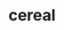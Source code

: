 ---
title: "cereal"
layout: cache
categories: [package, develop]
meta: {"compilers": ["gcc@11.4.0", "gcc@13.2.0"], "num_specs": 45, "num_specs_by_stack": {"e4s": 6, "e4s-neoverse-v2": 36, "radiuss": 3, "root": 45}, "oss": ["ubuntu22.04", "ubuntu24.04"], "platforms": ["linux"], "stacks": ["e4s", "e4s-neoverse-v2", "radiuss", "root"], "targets": ["neoverse_v2", "x86_64_v3"], "versions": ["1.3.0", "1.3.2"]}
spec_details: [{"compiler": "gcc@11.4.0", "hash": "2c3lbjt34wwwe6kmwn7osjshxbolofly", "os": "ubuntu22.04", "platform": "linux", "size": "-", "stacks": ["e4s-neoverse-v2", "root"], "target": "neoverse_v2", "variants": ["build_system=cmake", "build_type=Release", "generator=make", "~ipo", "patches:=27c9b59,2dfa0bf,7202653,91f968e"], "versions": ["1.3.0"]}, {"compiler": "gcc@13.2.0", "hash": "2z6fil425mmefipjv76wctzmh5txbnsu", "os": "ubuntu24.04", "platform": "linux", "size": "-", "stacks": ["radiuss", "root"], "target": "x86_64_v3", "variants": ["build_system=cmake", "build_type=Release", "generator=make", "~ipo", "patches:=27c9b59,2dfa0bf,7202653,91f968e"], "versions": ["1.3.0"]}, {"compiler": "gcc@11.4.0", "hash": "46rf3ngioqtvgtwy5jk6ltk3kfys6cz5", "os": "ubuntu22.04", "platform": "linux", "size": "-", "stacks": ["e4s", "root"], "target": "x86_64_v3", "variants": ["build_system=cmake", "build_type=Release", "generator=make", "~ipo", "patches:=27c9b59,2dfa0bf,7202653,91f968e"], "versions": ["1.3.0"]}, {"compiler": "gcc@11.4.0", "hash": "4f6ry2vftbt6mo75447syh25ryp4kdud", "os": "ubuntu22.04", "platform": "linux", "size": "-", "stacks": ["e4s-neoverse-v2", "root"], "target": "neoverse_v2", "variants": ["build_system=cmake", "build_type=Release", "generator=make", "~ipo", "patches:=27c9b59,2dfa0bf,7202653,91f968e"], "versions": ["1.3.0"]}, {"compiler": "gcc@11.4.0", "hash": "5acnvtxw2n6ppornjtiovtdxzntedmqw", "os": "ubuntu22.04", "platform": "linux", "size": "-", "stacks": ["e4s-neoverse-v2", "root"], "target": "neoverse_v2", "variants": ["build_system=cmake", "build_type=Release", "generator=make", "~ipo", "patches:=27c9b59,2dfa0bf,7202653,91f968e"], "versions": ["1.3.0"]}, {"compiler": "gcc@11.4.0", "hash": "5hte4ch4saatbjtpbmoa7eg7uakkmi5j", "os": "ubuntu22.04", "platform": "linux", "size": "-", "stacks": ["e4s-neoverse-v2", "root"], "target": "neoverse_v2", "variants": ["build_system=cmake", "build_type=Release", "generator=make", "~ipo", "patches:=27c9b59,2dfa0bf,7202653,91f968e"], "versions": ["1.3.0"]}, {"compiler": "gcc@11.4.0", "hash": "5m7urwdvxtjuvktzjlj4dxsn574ianxl", "os": "ubuntu22.04", "platform": "linux", "size": "-", "stacks": ["e4s-neoverse-v2", "root"], "target": "neoverse_v2", "variants": ["build_system=cmake", "build_type=Release", "generator=make", "~ipo", "patches:=27c9b59,2dfa0bf,7202653,91f968e"], "versions": ["1.3.0"]}, {"compiler": "gcc@11.4.0", "hash": "624fvkoq3xdhvbqy7l5ioyo7od6omt4n", "os": "ubuntu22.04", "platform": "linux", "size": "-", "stacks": ["e4s-neoverse-v2", "root"], "target": "neoverse_v2", "variants": ["build_system=cmake", "build_type=Release", "generator=make", "~ipo", "patches:=27c9b59,2dfa0bf,7202653,91f968e"], "versions": ["1.3.0"]}, {"compiler": "gcc@11.4.0", "hash": "75zsort57a7el4ipt2g4e36nxig2skdd", "os": "ubuntu22.04", "platform": "linux", "size": "-", "stacks": ["e4s-neoverse-v2", "root"], "target": "neoverse_v2", "variants": ["build_system=cmake", "build_type=Release", "generator=make", "~ipo", "patches:=27c9b59,2dfa0bf,7202653,91f968e"], "versions": ["1.3.0"]}, {"compiler": "gcc@11.4.0", "hash": "7nkoetp72p6xole5adlju65bxwqb27xr", "os": "ubuntu22.04", "platform": "linux", "size": "-", "stacks": ["e4s-neoverse-v2", "root"], "target": "neoverse_v2", "variants": ["build_system=cmake", "build_type=Release", "generator=make", "~ipo", "patches:=27c9b59,2dfa0bf,7202653,91f968e"], "versions": ["1.3.0"]}, {"compiler": "gcc@11.4.0", "hash": "a3j6alp4mqonjgs4g5di5eob4olp7r64", "os": "ubuntu22.04", "platform": "linux", "size": "-", "stacks": ["e4s-neoverse-v2", "root"], "target": "neoverse_v2", "variants": ["build_system=cmake", "build_type=Release", "generator=make", "~ipo", "patches:=27c9b59,2dfa0bf,7202653,91f968e"], "versions": ["1.3.0"]}, {"compiler": "gcc@11.4.0", "hash": "ahsfssxoqff4uuvfrm6zyfvmqbyjyyoz", "os": "ubuntu22.04", "platform": "linux", "size": "-", "stacks": ["e4s-neoverse-v2", "root"], "target": "neoverse_v2", "variants": ["build_system=cmake", "build_type=Release", "generator=make", "~ipo", "patches:=27c9b59,2dfa0bf,7202653,91f968e"], "versions": ["1.3.0"]}, {"compiler": "gcc@11.4.0", "hash": "ajvylj7qt4v5r7mxtkuaikezcdaxlbid", "os": "ubuntu22.04", "platform": "linux", "size": "-", "stacks": ["e4s-neoverse-v2", "root"], "target": "neoverse_v2", "variants": ["build_system=cmake", "build_type=Release", "generator=make", "~ipo", "patches:=27c9b59,2dfa0bf,7202653,91f968e"], "versions": ["1.3.0"]}, {"compiler": "gcc@11.4.0", "hash": "atzqscx4xcfzrxel5vtazjla7f74i74e", "os": "ubuntu22.04", "platform": "linux", "size": "-", "stacks": ["e4s-neoverse-v2", "root"], "target": "neoverse_v2", "variants": ["build_system=cmake", "build_type=Release", "generator=make", "~ipo", "patches:=27c9b59,2dfa0bf,7202653,91f968e"], "versions": ["1.3.0"]}, {"compiler": "gcc@11.4.0", "hash": "bymij3vaimljviao4kaqmzimcotmsdtd", "os": "ubuntu22.04", "platform": "linux", "size": "-", "stacks": ["e4s", "root"], "target": "x86_64_v3", "variants": ["build_system=cmake", "build_type=Release", "generator=make", "~ipo", "patches:=27c9b59,2dfa0bf,7202653,91f968e"], "versions": ["1.3.0"]}, {"compiler": "gcc@11.4.0", "hash": "dgd7hovfvmbjnhte7h5ss4oo3oqywdzx", "os": "ubuntu22.04", "platform": "linux", "size": "-", "stacks": ["e4s-neoverse-v2", "root"], "target": "neoverse_v2", "variants": ["build_system=cmake", "build_type=Release", "generator=make", "~ipo", "patches:=27c9b59,2dfa0bf,7202653,91f968e"], "versions": ["1.3.0"]}, {"compiler": "gcc@11.4.0", "hash": "dlr3yz2o62rdi6fi6q55jpi5sumf5t3v", "os": "ubuntu22.04", "platform": "linux", "size": "-", "stacks": ["e4s-neoverse-v2", "root"], "target": "neoverse_v2", "variants": ["build_system=cmake", "build_type=Release", "generator=make", "~ipo", "patches:=27c9b59,2dfa0bf,7202653,91f968e"], "versions": ["1.3.0"]}, {"compiler": "gcc@11.4.0", "hash": "enlxuwimt6ivxunwpmo6zijo7rdq4efh", "os": "ubuntu22.04", "platform": "linux", "size": "-", "stacks": ["e4s-neoverse-v2", "root"], "target": "neoverse_v2", "variants": ["build_system=cmake", "build_type=Release", "generator=make", "~ipo", "patches:=27c9b59,2dfa0bf,7202653,91f968e"], "versions": ["1.3.0"]}, {"compiler": "gcc@11.4.0", "hash": "fxrw4vye7xwnymtljj6tx5oioevduhmr", "os": "ubuntu22.04", "platform": "linux", "size": "-", "stacks": ["e4s-neoverse-v2", "root"], "target": "neoverse_v2", "variants": ["build_system=cmake", "build_type=Release", "generator=make", "~ipo", "patches:=27c9b59,2dfa0bf,7202653,91f968e"], "versions": ["1.3.0"]}, {"compiler": "gcc@11.4.0", "hash": "gcvo2nb7fdm7wjeg7bh3ierurdsdgpsu", "os": "ubuntu22.04", "platform": "linux", "size": "-", "stacks": ["e4s-neoverse-v2", "root"], "target": "neoverse_v2", "variants": ["build_system=cmake", "build_type=Release", "generator=make", "~ipo", "patches:=27c9b59,2dfa0bf,7202653,91f968e"], "versions": ["1.3.0"]}, {"compiler": "gcc@11.4.0", "hash": "gsyjxyghww4q6vbwvhgogz7jlqbbeh5f", "os": "ubuntu22.04", "platform": "linux", "size": "-", "stacks": ["e4s-neoverse-v2", "root"], "target": "neoverse_v2", "variants": ["build_system=cmake", "build_type=Release", "generator=make", "~ipo", "patches:=27c9b59,2dfa0bf,7202653,91f968e"], "versions": ["1.3.0"]}, {"compiler": "gcc@11.4.0", "hash": "gv4cuxacnl7vdxl6ne55q6r2ggqmsmr4", "os": "ubuntu22.04", "platform": "linux", "size": "-", "stacks": ["e4s-neoverse-v2", "root"], "target": "neoverse_v2", "variants": ["build_system=cmake", "build_type=Release", "generator=make", "~ipo", "patches:=27c9b59,2dfa0bf,7202653,91f968e"], "versions": ["1.3.0"]}, {"compiler": "gcc@11.4.0", "hash": "hz4rittw22vs5npmb5qqecdz5vbkzovq", "os": "ubuntu22.04", "platform": "linux", "size": "-", "stacks": ["e4s", "root"], "target": "x86_64_v3", "variants": ["build_system=cmake", "build_type=Release", "generator=make", "~ipo", "patches:=27c9b59,2dfa0bf,7202653,91f968e"], "versions": ["1.3.0"]}, {"compiler": "gcc@11.4.0", "hash": "it73zrm6lkzkrdloimvivyhxuityfghl", "os": "ubuntu22.04", "platform": "linux", "size": "-", "stacks": ["e4s-neoverse-v2", "root"], "target": "neoverse_v2", "variants": ["build_system=cmake", "build_type=Release", "generator=make", "~ipo", "patches:=27c9b59,2dfa0bf,7202653,91f968e"], "versions": ["1.3.0"]}, {"compiler": "gcc@11.4.0", "hash": "ityr6xafbousyosumzfthy6xufy72nm7", "os": "ubuntu22.04", "platform": "linux", "size": "-", "stacks": ["e4s", "root"], "target": "x86_64_v3", "variants": ["build_system=cmake", "build_type=Release", "generator=make", "~ipo", "patches:=2dfa0bf"], "versions": ["1.3.2"]}, {"compiler": "gcc@11.4.0", "hash": "iy6ymejlwek5verczkrvkovbp5fw6w6e", "os": "ubuntu22.04", "platform": "linux", "size": "-", "stacks": ["e4s-neoverse-v2", "root"], "target": "neoverse_v2", "variants": ["build_system=cmake", "build_type=Release", "generator=make", "~ipo", "patches:=27c9b59,2dfa0bf,7202653,91f968e"], "versions": ["1.3.0"]}, {"compiler": "gcc@11.4.0", "hash": "iyig5r6kaqfboddnghfmzjngdj2ewyvf", "os": "ubuntu22.04", "platform": "linux", "size": "-", "stacks": ["e4s-neoverse-v2", "root"], "target": "neoverse_v2", "variants": ["build_system=cmake", "build_type=Release", "generator=make", "~ipo", "patches:=27c9b59,2dfa0bf,7202653,91f968e"], "versions": ["1.3.0"]}, {"compiler": "gcc@11.4.0", "hash": "jcoljxlabiywhpc7knjgw4m2kmod7lry", "os": "ubuntu22.04", "platform": "linux", "size": "-", "stacks": ["e4s-neoverse-v2", "root"], "target": "neoverse_v2", "variants": ["build_system=cmake", "build_type=Release", "generator=make", "~ipo", "patches:=27c9b59,2dfa0bf,7202653,91f968e"], "versions": ["1.3.0"]}, {"compiler": "gcc@11.4.0", "hash": "jcsdi75rfxjafanapdyfsv4rukpwufq3", "os": "ubuntu22.04", "platform": "linux", "size": "-", "stacks": ["e4s-neoverse-v2", "root"], "target": "neoverse_v2", "variants": ["build_system=cmake", "build_type=Release", "generator=make", "~ipo", "patches:=27c9b59,2dfa0bf,7202653,91f968e"], "versions": ["1.3.0"]}, {"compiler": "gcc@13.2.0", "hash": "jcuhp6jsejkztjwy4nk4tranfick4e3z", "os": "ubuntu24.04", "platform": "linux", "size": "-", "stacks": ["radiuss", "root"], "target": "x86_64_v3", "variants": ["build_system=cmake", "build_type=Release", "generator=make", "~ipo", "patches:=27c9b59,2dfa0bf,7202653,91f968e"], "versions": ["1.3.0"]}, {"compiler": "gcc@13.2.0", "hash": "jynnufmwtgj56zpwcrhtp3dbc2faxsae", "os": "ubuntu24.04", "platform": "linux", "size": "-", "stacks": ["radiuss", "root"], "target": "x86_64_v3", "variants": ["build_system=cmake", "build_type=Release", "generator=make", "~ipo", "patches:=27c9b59,2dfa0bf,7202653,91f968e"], "versions": ["1.3.0"]}, {"compiler": "gcc@11.4.0", "hash": "lsxlth6fftimr363jxrpm55bh4oui2ad", "os": "ubuntu22.04", "platform": "linux", "size": "-", "stacks": ["e4s-neoverse-v2", "root"], "target": "neoverse_v2", "variants": ["build_system=cmake", "build_type=Release", "generator=make", "~ipo", "patches:=27c9b59,2dfa0bf,7202653,91f968e"], "versions": ["1.3.0"]}, {"compiler": "gcc@11.4.0", "hash": "okjmqzrmgoga4oc7f6ro2ruk3nqr4bpl", "os": "ubuntu22.04", "platform": "linux", "size": "-", "stacks": ["e4s", "root"], "target": "x86_64_v3", "variants": ["build_system=cmake", "build_type=Release", "generator=make", "~ipo", "patches:=2dfa0bf"], "versions": ["1.3.2"]}, {"compiler": "gcc@11.4.0", "hash": "pdyk7ks6cniyb57glj5re33zyxtlmnk2", "os": "ubuntu22.04", "platform": "linux", "size": "-", "stacks": ["e4s-neoverse-v2", "root"], "target": "neoverse_v2", "variants": ["build_system=cmake", "build_type=Release", "generator=make", "~ipo", "patches:=27c9b59,2dfa0bf,7202653,91f968e"], "versions": ["1.3.0"]}, {"compiler": "gcc@11.4.0", "hash": "rekvph5lq6jyepfapgfoguvyazj5f2s2", "os": "ubuntu22.04", "platform": "linux", "size": "-", "stacks": ["e4s-neoverse-v2", "root"], "target": "neoverse_v2", "variants": ["build_system=cmake", "build_type=Release", "generator=make", "~ipo", "patches:=27c9b59,2dfa0bf,7202653,91f968e"], "versions": ["1.3.0"]}, {"compiler": "gcc@11.4.0", "hash": "rwqdrqvckdxmwfyyuu74sj6mhsvtkfaz", "os": "ubuntu22.04", "platform": "linux", "size": "-", "stacks": ["e4s-neoverse-v2", "root"], "target": "neoverse_v2", "variants": ["build_system=cmake", "build_type=Release", "generator=make", "~ipo", "patches:=27c9b59,2dfa0bf,7202653,91f968e"], "versions": ["1.3.0"]}, {"compiler": "gcc@11.4.0", "hash": "svq4m2gqs2bczqvnkexnogsm2vqlb4s4", "os": "ubuntu22.04", "platform": "linux", "size": "-", "stacks": ["e4s-neoverse-v2", "root"], "target": "neoverse_v2", "variants": ["build_system=cmake", "build_type=Release", "generator=make", "~ipo", "patches:=27c9b59,2dfa0bf,7202653,91f968e"], "versions": ["1.3.0"]}, {"compiler": "gcc@11.4.0", "hash": "twfqvh2sbnsqoxpyeyqvazuqkbl7jd3v", "os": "ubuntu22.04", "platform": "linux", "size": "-", "stacks": ["e4s-neoverse-v2", "root"], "target": "neoverse_v2", "variants": ["build_system=cmake", "build_type=Release", "generator=make", "~ipo", "patches:=27c9b59,2dfa0bf,7202653,91f968e"], "versions": ["1.3.0"]}, {"compiler": "gcc@11.4.0", "hash": "wvgpd7f7x2ottrp4ecssyvsyoie6e5yj", "os": "ubuntu22.04", "platform": "linux", "size": "-", "stacks": ["e4s-neoverse-v2", "root"], "target": "neoverse_v2", "variants": ["build_system=cmake", "build_type=Release", "generator=make", "~ipo", "patches:=27c9b59,2dfa0bf,7202653,91f968e"], "versions": ["1.3.0"]}, {"compiler": "gcc@11.4.0", "hash": "xhapmoijrftzc3qote7pmtupsxra5m6u", "os": "ubuntu22.04", "platform": "linux", "size": "-", "stacks": ["e4s", "root"], "target": "x86_64_v3", "variants": ["build_system=cmake", "build_type=Release", "generator=make", "~ipo", "patches:=2dfa0bf"], "versions": ["1.3.2"]}, {"compiler": "gcc@11.4.0", "hash": "xhiefhwnp2saggwwy3yhhbf2lwkejjft", "os": "ubuntu22.04", "platform": "linux", "size": "-", "stacks": ["e4s-neoverse-v2", "root"], "target": "neoverse_v2", "variants": ["build_system=cmake", "build_type=Release", "generator=make", "~ipo", "patches:=27c9b59,2dfa0bf,7202653,91f968e"], "versions": ["1.3.0"]}, {"compiler": "gcc@11.4.0", "hash": "xwklmwz3n5quca4hvgdgj56g7zgcwbuf", "os": "ubuntu22.04", "platform": "linux", "size": "-", "stacks": ["e4s-neoverse-v2", "root"], "target": "neoverse_v2", "variants": ["build_system=cmake", "build_type=Release", "generator=make", "~ipo", "patches:=27c9b59,2dfa0bf,7202653,91f968e"], "versions": ["1.3.0"]}, {"compiler": "gcc@11.4.0", "hash": "yskblumgubttwqovcqjfvifcortet52s", "os": "ubuntu22.04", "platform": "linux", "size": "-", "stacks": ["e4s-neoverse-v2", "root"], "target": "neoverse_v2", "variants": ["build_system=cmake", "build_type=Release", "generator=make", "~ipo", "patches:=27c9b59,2dfa0bf,7202653,91f968e"], "versions": ["1.3.0"]}, {"compiler": "gcc@11.4.0", "hash": "zh2275udpeeud5f3chkso2nt6hiovlvk", "os": "ubuntu22.04", "platform": "linux", "size": "-", "stacks": ["e4s-neoverse-v2", "root"], "target": "neoverse_v2", "variants": ["build_system=cmake", "build_type=Release", "generator=make", "~ipo", "patches:=27c9b59,2dfa0bf,7202653,91f968e"], "versions": ["1.3.0"]}, {"compiler": "gcc@11.4.0", "hash": "zvud3ezissohmcyxuqsnzu7mdtufvhla", "os": "ubuntu22.04", "platform": "linux", "size": "-", "stacks": ["e4s-neoverse-v2", "root"], "target": "neoverse_v2", "variants": ["build_system=cmake", "build_type=Release", "generator=make", "~ipo", "patches:=27c9b59,2dfa0bf,7202653,91f968e"], "versions": ["1.3.0"]}]
---